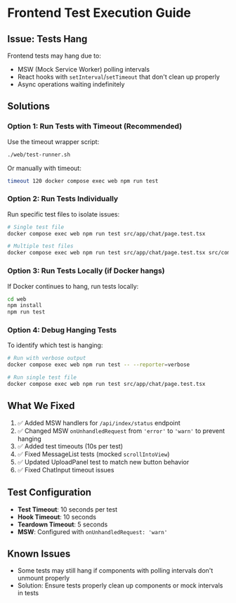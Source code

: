 # Frontend Test Execution Guide

## Issue: Tests Hang

Frontend tests may hang due to:
- MSW (Mock Service Worker) polling intervals
- React hooks with `setInterval`/`setTimeout` that don't clean up properly
- Async operations waiting indefinitely

## Solutions

### Option 1: Run Tests with Timeout (Recommended)

Use the timeout wrapper script:

```bash
./web/test-runner.sh
```

Or manually with timeout:

```bash
timeout 120 docker compose exec web npm run test
```

### Option 2: Run Tests Individually

Run specific test files to isolate issues:

```bash
# Single test file
docker compose exec web npm run test src/app/chat/page.test.tsx

# Multiple test files
docker compose exec web npm run test src/app/chat/page.test.tsx src/components/chat/MessageList.test.tsx
```

### Option 3: Run Tests Locally (if Docker hangs)

If Docker continues to hang, run tests locally:

```bash
cd web
npm install
npm run test
```

### Option 4: Debug Hanging Tests

To identify which test is hanging:

```bash
# Run with verbose output
docker compose exec web npm run test -- --reporter=verbose

# Run single test file
docker compose exec web npm run test src/app/chat/page.test.tsx
```

## What We Fixed

1. ✅ Added MSW handlers for `/api/index/status` endpoint
2. ✅ Changed MSW `onUnhandledRequest` from `'error'` to `'warn'` to prevent hanging
3. ✅ Added test timeouts (10s per test)
4. ✅ Fixed MessageList tests (mocked `scrollIntoView`)
5. ✅ Updated UploadPanel test to match new button behavior
6. ✅ Fixed ChatInput timeout issues

## Test Configuration

- **Test Timeout**: 10 seconds per test
- **Hook Timeout**: 10 seconds
- **Teardown Timeout**: 5 seconds
- **MSW**: Configured with `onUnhandledRequest: 'warn'`

## Known Issues

- Some tests may still hang if components with polling intervals don't unmount properly
- Solution: Ensure tests properly clean up components or mock intervals in tests

